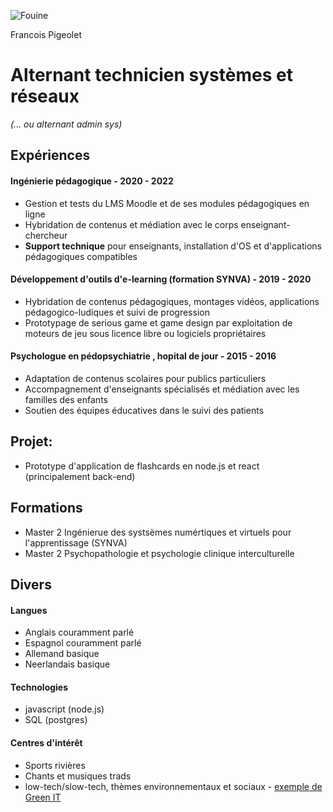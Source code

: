 
![Fouine](https://images.prismic.io/lesderatiseurs/b5ee950d-b9cf-4af3-8221-3d22e99bc73a_comment-eloigner-fouines-naturellement-7739.jpg)

Francois Pigeolet

# Alternant technicien systèmes et réseaux
*(... ou alternant admin sys)*

## Expériences

#### Ingénierie pédagogique - 2020 - 2022

* Gestion et tests du LMS Moodle et de ses modules pédagogiques en ligne 
* Hybridation de contenus et médiation avec le corps enseignant-chercheur
* **Support technique** pour enseignants, installation d'OS et d'applications pédagogiques compatibles

#### Développement d'outils d'e-learning (formation SYNVA) - 2019 - 2020

* Hybridation de contenus pédagogiques, montages vidéos, applications pédagogico-ludiques et suivi de progression
* Prototypage de serious game et game design par exploitation de moteurs de jeu sous licence libre ou logiciels propriétaires

#### Psychologue en pédopsychiatrie , hopital de jour - 2015 - 2016

* Adaptation de contenus scolaires pour publics particuliers
* Accompagnement d'enseignants spécialisés et médiation avec les familles des enfants
* Soutien des équipes éducatives dans le suivi des patients

## Projet: 

* Prototype d'application de flashcards en node.js et react (principalement back-end)

## Formations

* Master 2 Ingénierue des systsèmes numértiques et virtuels pour l'apprentissage (SYNVA)
* Master 2 Psychopathologie et psychologie clinique interculturelle

## Divers

#### Langues

- Anglais couramment parlé
- Espagnol couramment parlé
- Allemand basique
- Neerlandais basique


#### Technologies

- javascript (node.js)
- SQL (postgres)

#### Centres d'intérêt

- Sports rivières
- Chants et musiques trads
- low-tech/slow-tech, thèmes environnementaux et sociaux - [exemple de Green IT](https://www.greenit.fr/)

